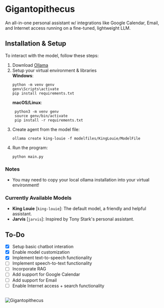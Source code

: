 # Gigantopithecus

An all-in-one personal assistant w/ integrations like Google Calendar, Email, and Internet access running on a fine-tuned, lightweight LLM. 

## Installation & Setup

To interact with the model, follow these steps:

1. Download [Ollama](https://ollama.com/download)
2. Setup your virtual environment & libraries  
   **Windows**: 
   ```
   python -m venv genv
   genv\Scripts\activate
   pip install requirements.txt
   ```
   **macOS/Linux**:
   ```
    python3 -m venv genv
    source genv/bin/activate
    pip install -r requirements.txt
    ```
3. Create agent from the model file:
    ```
    ollama create king-louie -f modelfiles/KingLouie/ModelFile
    ```
4. Run the program:
    ```
    python main.py
    ```

### Notes

- You may need to copy your local ollama installation into your virtual environment!

### Currently Available Models
- **King Louie** [`king-louie`]: The default model, a friendly and helpful assistant.
- **Jarvis** [`jarvis`]: Inspired by Tony Stark's personal assistant.

## To-Do

- [x] Setup basic chatbot interation
- [x] Enable model customization
- [x] Implement text-to-speech functionality
- [ ] Implement speech-to-text functionality
- [ ] Incorporate RAG
- [ ] Add support for Google Calendar
- [ ] Add support for Email
- [ ] Enable Internet access + search functionality

##

![Gigantopithecus](https://raw.githubusercontent.com/aryan-cs/gigantopithecus/refs/heads/master/gigantopithecus.jpg)
